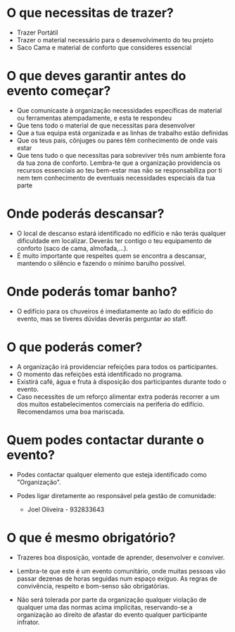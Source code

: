# O que necessitas de trazer?

* Trazer Portátil
* Trazer o material necessário para o desenvolvimento do teu projeto
* Saco Cama e material de conforto que consideres essencial

# O que deves garantir antes do evento começar?

* Que comunicaste à organização necessidades específicas de material ou ferramentas atempadamente, e esta te respondeu
* Que tens todo o material de que necessitas para desenvolver
* Que a tua equipa está organizada e as linhas de trabalho estão definidas
* Que os teus pais, cônjuges ou pares têm conhecimento de onde vais estar 
* Que tens tudo o que necessitas para sobreviver três num ambiente fora da tua zona de conforto. Lembra-te que a organização providencia os recursos essenciais ao teu bem-estar mas não se responsabiliza por ti nem tem conhecimento de eventuais necessidades especiais da tua parte

# Onde poderás descansar?

* O local de descanso estará identificado no edifício e não terás qualquer dificuldade em localizar. Deverás ter contigo o teu equipamento de conforto (saco de cama, almofada,...).
* É muito importante que respeites quem se encontra a descansar, mantendo o silêncio e fazendo o mínimo barulho possível.

# Onde poderás tomar banho?

* O edifício para os chuveiros é imediatamente ao lado do edifício do evento, mas se tiveres dúvidas deverás perguntar ao staff.

# O que poderás comer?

* A organização irá providenciar refeições para todos os participantes.
* O momento das refeições está identificado no programa.
* Existirá café, água e fruta à disposição dos participantes durante todo o evento.
* Caso necessites de um reforço alimentar extra poderás recorrer a um dos muitos estabelecimentos comerciais na periferia do edifício. Recomendamos uma boa mariscada.

# Quem podes contactar durante o evento?

* Podes contactar qualquer elemento que esteja identificado como "Organização". 

* Podes ligar diretamente ao responsável pela gestão de comunidade:
  - Joel Oliveira - 932833643

# O que é mesmo obrigatório?

* Trazeres boa disposição, vontade de aprender, desenvolver e conviver.

* Lembra-te que este é um evento comunitário, onde muitas pessoas vão passar dezenas de horas seguidas num espaço exíguo. As regras de convivência, respeito e bom-senso são obrigatórias. 

* Não será tolerada por parte da organização qualquer violação de qualquer uma das normas acima implícitas, reservando-se a organização ao direito de afastar do evento qualquer participante infrator.
